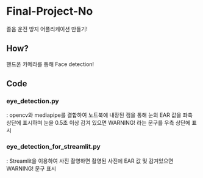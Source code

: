 # Final-Project-No
졸음 운전 방지 어플리케이션 만들기!

## How?
핸드폰 카메라를 통해 Face detection!

## Code
### eye_detection.py  
: opencv와 mediapipe를 결합하여 노트북에 내장된 캠을 통해 눈의 EAR 값을 좌측 상단에 표시하며 눈을 0.5초 이상 감겨 있으면 WARNING! 라는 문구를 우측 상단에 표시  
### eye_detection_for_streamlit.py  
: Streamlit을 이용하여 사진 촬영하면 촬영된 사진에 EAR 값 및 감겨있으면 WARNING! 문구 표시 
